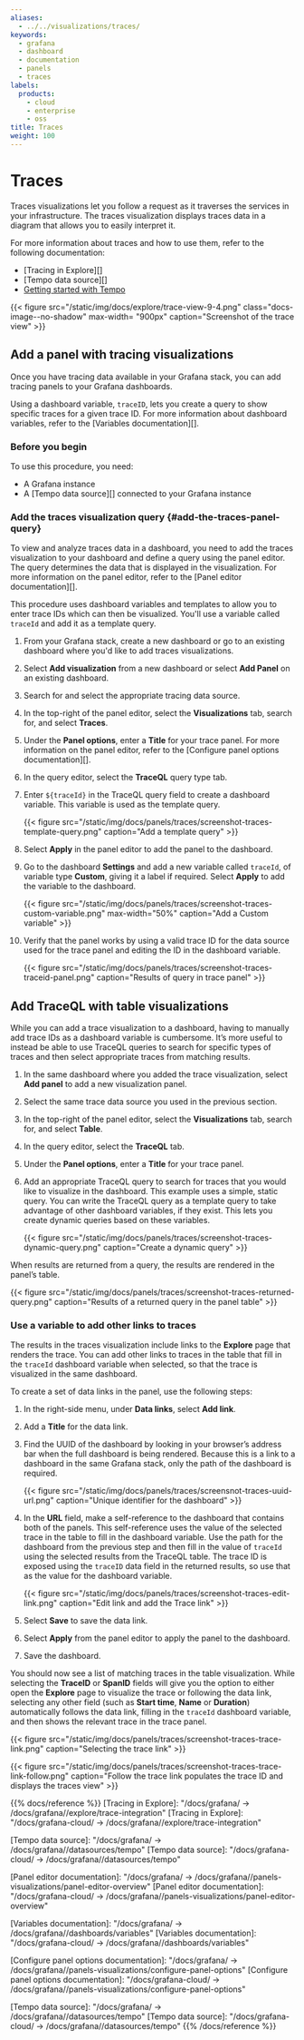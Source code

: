 ```yaml
---
aliases:
  - ../../visualizations/traces/
keywords:
  - grafana
  - dashboard
  - documentation
  - panels
  - traces
labels:
  products:
    - cloud
    - enterprise
    - oss
title: Traces
weight: 100
---
```


# Traces

Traces visualizations let you follow a request as it traverses the services in your infrastructure.
The traces visualization displays traces data in a diagram that allows you to easily interpret it.

For more information about traces and how to use them, refer to the following documentation:

- [Tracing in Explore][]
- [Tempo data source][]
- [Getting started with Tempo](/docs/tempo/latest/getting-started)

{{< figure src="/static/img/docs/explore/trace-view-9-4.png" class="docs-image--no-shadow" max-width= "900px" caption="Screenshot of the trace view" >}}

## Add a panel with tracing visualizations

Once you have tracing data available in your Grafana stack, you can add tracing panels to your Grafana dashboards.

Using a dashboard variable, `traceID`, lets you create a query to show specific traces for a given trace ID.
For more information about dashboard variables, refer to the [Variables documentation][].

### Before you begin

To use this procedure, you need:

- A Grafana instance
- A [Tempo data source][] connected to your Grafana instance

### Add the traces visualization query {#add-the-traces-panel-query}

To view and analyze traces data in a dashboard, you need to add the traces visualization to your dashboard and define a query using the panel editor.
The query determines the data that is displayed in the visualization.
For more information on the panel editor, refer to the [Panel editor documentation][].

This procedure uses dashboard variables and templates to allow you to enter trace IDs which can then be visualized. You'll use a variable called `traceId` and add it as a template query.

1. From your Grafana stack, create a new dashboard or go to an existing dashboard where you'd like to add traces visualizations.
1. Select **Add visualization** from a new dashboard or select **Add Panel** on an existing dashboard.
1. Search for and select the appropriate tracing data source.
1. In the top-right of the panel editor, select the **Visualizations** tab, search for, and select **Traces**.
1. Under the **Panel options**, enter a **Title** for your trace panel. For more information on the panel editor, refer to the [Configure panel options documentation][].
1. In the query editor, select the **TraceQL** query type tab.
1. Enter `${traceId}` in the TraceQL query field to create a dashboard variable. This variable is used as the template query.

   {{< figure src="/static/img/docs/panels/traces/screenshot-traces-template-query.png" caption="Add a template query" >}}

1. Select **Apply** in the panel editor to add the panel to the dashboard.
1. Go to the dashboard **Settings** and add a new variable called `traceId`, of variable type **Custom**, giving it a label if required. Select **Apply** to add the variable to the dashboard.

   {{< figure  src="/static/img/docs/panels/traces/screenshot-traces-custom-variable.png" max-width="50%" caption="Add a Custom variable" >}}

1. Verify that the panel works by using a valid trace ID for the data source used for the trace panel and editing the ID in the dashboard variable.

   {{< figure src="/static/img/docs/panels/traces/screenshot-traces-traceid-panel.png" caption="Results of query in trace panel" >}}

## Add TraceQL with table visualizations

While you can add a trace visualization to a dashboard, having to manually add trace IDs as a dashboard variable is cumbersome.
It’s more useful to instead be able to use TraceQL queries to search for specific types of traces and then select appropriate traces from matching results.

1. In the same dashboard where you added the trace visualization, select **Add panel** to add a new visualization panel.
1. Select the same trace data source you used in the previous section.
1. In the top-right of the panel editor, select the **Visualizations** tab, search for, and select **Table**.
1. In the query editor, select the **TraceQL** tab.
1. Under the **Panel options**, enter a **Title** for your trace panel.
1. Add an appropriate TraceQL query to search for traces that you would like to visualize in the dashboard. This example uses a simple, static query. You can write the TraceQL query as a template query to take advantage of other dashboard variables, if they exist. This lets you create dynamic queries based on these variables.

   {{< figure src="/static/img/docs/panels/traces/screenshot-traces-dynamic-query.png" caption="Create a dynamic query" >}}

When results are returned from a query, the results are rendered in the panel’s table.

{{< figure src="/static/img/docs/panels/traces/screenshot-traces-returned-query.png" caption="Results of a returned query in the panel table" >}}

### Use a variable to add other links to traces

The results in the traces visualization include links to the **Explore** page that renders the trace. You can add other links to traces in the table that fill in the `traceId` dashboard variable when selected, so that the trace is visualized in the same dashboard.

To create a set of data links in the panel, use the following steps:

1. In the right-side menu, under **Data links**, select **Add link**.
1. Add a **Title** for the data link.
1. Find the UUID of the dashboard by looking in your browser’s address bar when the full dashboard is being rendered. Because this is a link to a dashboard in the same Grafana stack, only the path of the dashboard is required.

   {{< figure src="/static/img/docs/panels/traces/screensnot-traces-uuid-url.png" caption="Unique identifier for the dashboard" >}}

1. In the **URL** field, make a self-reference to the dashboard that contains both of the panels. This self-reference uses the value of the selected trace in the table to fill in the dashboard variable. Use the path for the dashboard from the previous step and then fill in the value of `traceId` using the selected results from the TraceQL table.
   The trace ID is exposed using the `traceID` data field in the returned results, so use that as the value for the dashboard variable.

   {{< figure src="/static/img/docs/panels/traces/screenshot-traces-edit-link.png" caption="Edit link and add the Trace link" >}}

1. Select **Save** to save the data link.
1. Select **Apply** from the panel editor to apply the panel to the dashboard.
1. Save the dashboard.

You should now see a list of matching traces in the table visualization. While selecting the **TraceID** or **SpanID** fields will give you the option to either open the **Explore** page to visualize the trace or following the data link, selecting any other field (such as **Start time**, **Name** or **Duration**) automatically follows the data link, filling in the `traceId` dashboard variable, and then shows the relevant trace in the trace panel.

{{< figure src="/static/img/docs/panels/traces/screenshot-traces-trace-link.png" caption="Selecting the trace link" >}}

{{< figure src="/static/img/docs/panels/traces/screenshot-traces-trace-link-follow.png" caption="Follow the trace link populates the trace ID and displays the traces view" >}}

{{% docs/reference %}}
[Tracing in Explore]: "/docs/grafana/ -> /docs/grafana/<GRAFANA VERSION>/explore/trace-integration"
[Tracing in Explore]: "/docs/grafana-cloud/ -> /docs/grafana/<GRAFANA VERSION>/explore/trace-integration"

[Tempo data source]: "/docs/grafana/ -> /docs/grafana/<GRAFANA VERSION>/datasources/tempo"
[Tempo data source]: "/docs/grafana-cloud/ -> /docs/grafana/<GRAFANA VERSION>/datasources/tempo"

[Panel editor documentation]: "/docs/grafana/ -> /docs/grafana/<GRAFANA VERSION>/panels-visualizations/panel-editor-overview"
[Panel editor documentation]: "/docs/grafana-cloud/ -> /docs/grafana/<GRAFANA VERSION>/panels-visualizations/panel-editor-overview"

[Variables documentation]: "/docs/grafana/ -> /docs/grafana/<GRAFANA VERSION>/dashboards/variables"
[Variables documentation]: "/docs/grafana-cloud/ -> /docs/grafana/<GRAFANA VERSION>/dashboards/variables"

[Configure panel options documentation]: "/docs/grafana/ -> /docs/grafana/<GRAFANA VERSION>/panels-visualizations/configure-panel-options"
[Configure panel options documentation]: "/docs/grafana-cloud/ -> /docs/grafana/<GRAFANA VERSION>/panels-visualizations/configure-panel-options"

[Tempo data source]: "/docs/grafana/ -> /docs/grafana/<GRAFANA VERSION>/datasources/tempo"
[Tempo data source]: "/docs/grafana-cloud/ -> /docs/grafana/<GRAFANA VERSION>/datasources/tempo"
{{% /docs/reference %}}

